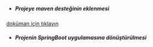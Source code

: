* ##### Projeye maven desteğinin eklenmesi
[doküman için tıklayın](./documentation/addMavenSupportToProject.md)


* ##### Projenin SpringBoot uygulamasına dönüştürülmesi


